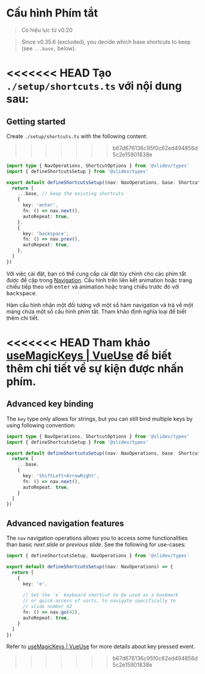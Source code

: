 # Cấu hình Phím tắt

> Có hiệu lực từ v0.20

> Since v0.35.6 (excluded), you decide which base shortcuts to keep (see `...base,` below).

<Environment type="client" />

<<<<<<< HEAD
Tạo `./setup/shortcuts.ts` với nội dung sau:
=======
## Getting started

Create `./setup/shortcuts.ts` with the following content:
>>>>>>> b67d676136c95f0c62ed494856d5c2e15901838e

```ts
import type { NavOperations, ShortcutOptions } from '@slidev/types'
import { defineShortcutsSetup } from '@slidev/types'

export default defineShortcutsSetup((nav: NavOperations, base: ShortcutOptions[]) => {
  return [
    ...base, // keep the existing shortcuts
    {
      key: 'enter',
      fn: () => nav.next(),
      autoRepeat: true,
    },
    {
      key: 'backspace',
      fn: () => nav.prev(),
      autoRepeat: true,
    },
  ]
})
```

Với việc cài đặt, bạn có thể cung cấp cài đặt tùy chỉnh cho các phím tắt được đề cập trong [Navigation](/guide/navigation#navigation-bar). Cấu hình trên liên kết animation hoặc trang chiếu tiếp theo với <kbd>enter</kbd> và animation hoặc trang chiếu trước đó với <kbd>backspace</kbd>.

Hàm cấu hình nhận một đối tượng với một số hàm navigation và trả về một mảng chứa một số cấu hình phím tắt. Tham khảo định nghĩa loại để biết thêm chi tiết.

<<<<<<< HEAD
Tham khảo [useMagicKeys | VueUse](https://vueuse.org/core/useMagicKeys/) để biết thêm chi tiết về sự kiện được nhấn phím.
=======
## Advanced key binding

The `key` type only allows for strings, but you can still bind multiple keys by using following convention:

```ts
import type { NavOperations, ShortcutOptions } from '@slidev/types'
import { defineShortcutsSetup } from '@slidev/types'

export default defineShortcutsSetup((nav: NavOperations, base: ShortcutOptions[]) => {
  return [
    ...base,
    {
      key: 'ShiftLeft+ArrowRight',
      fn: () => nav.next(),
      autoRepeat: true,
    }
  ]
})
```

## Advanced navigation features

The `nav` navigation operations allows you to access some functionalities than basic _next slide_ or _previous slide_. See the following for use-cases:

```ts
import { defineShortcutsSetup, NavOperations } from '@slidev/types'

export default defineShortcutsSetup((nav: NavOperations) => {
  return [
    {
      key: 'e',
      
      // Set the `e` keyboard shortcut to be used as a bookmark
      // or quick-access of sorts, to navigate specifically to
      // slide number 42
      fn: () => nav.go(42),
      autoRepeat: true,
    }
  ]
})
```

Refer to [useMagicKeys | VueUse](https://vueuse.org/core/useMagicKeys/) for more details about key pressed event.
>>>>>>> b67d676136c95f0c62ed494856d5c2e15901838e
